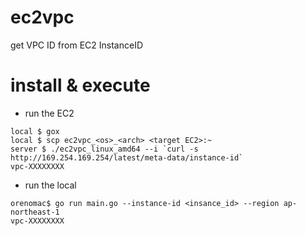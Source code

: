 # ec2vpc
get VPC ID from EC2 InstanceID

# install & execute

- run the EC2

```
local $ gox
local $ scp ec2vpc_<os>_<arch> <target EC2>:~
server $ ./ec2vpc_linux_amd64 --i `curl -s http://169.254.169.254/latest/meta-data/instance-id`
vpc-XXXXXXXX
```

- run the local

```
orenomac$ go run main.go --instance-id <insance_id> --region ap-northeast-1
vpc-XXXXXXXX
```
